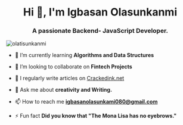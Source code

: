 <h1 align="center">Hi 👋, I'm Igbasan Olasunkanmi</h1>
<h3 align="center">A passionate Backend- JavaScript Developer.</h3>

<p align="left"> <img src="https://komarev.com/ghpvc/?username=olatisunkanmi&label=Profile%20views&color=0e75b6&style=flat" alt="olatisunkanmi" /> </p>

- 🌱 I’m currently learning **Algorithms and Data Structures**

- 👯 I’m looking to collaborate on **Fintech Projects**

- 📝 I regularly write articles on [Crackedink.net](https://dev.to/olatisunkanmi)

- 💬 Ask me about **creativity and Writing.**

- 📫 How to reach me **igbasanolasunkami080@gmail.com**

- ⚡ Fun fact **Did you know that "The Mona Lisa has no eyebrows."**
